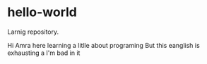 # hello-world
Larnig repository.

Hi
Amra here learning a litlle about programing
But this eanglish is exhausting
a I'm bad in it


